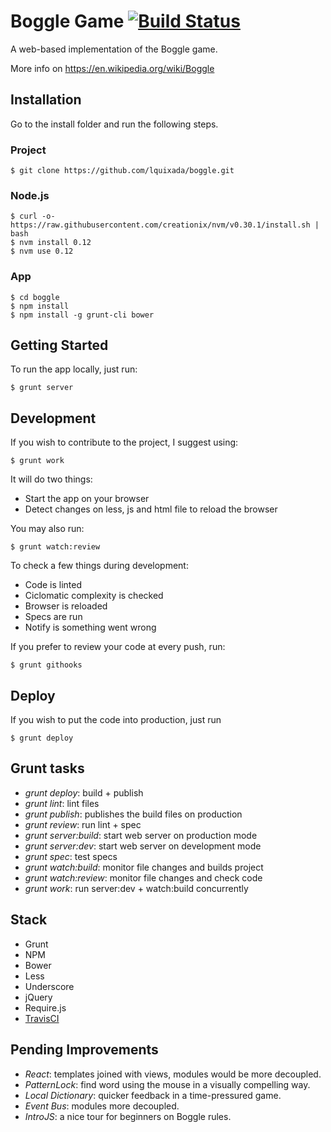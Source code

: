 # Boggle Game [![Build Status](https://travis-ci.org/lquixada/boggle.svg?branch=master)](https://travis-ci.org/lquixada/boggle)

A web-based implementation of the Boggle game.

More info on https://en.wikipedia.org/wiki/Boggle

## Installation

Go to the install folder and run the following steps.

### Project

```
$ git clone https://github.com/lquixada/boggle.git
```

### Node.js

```
$ curl -o- https://raw.githubusercontent.com/creationix/nvm/v0.30.1/install.sh | bash
$ nvm install 0.12
$ nvm use 0.12
```

### App

```
$ cd boggle
$ npm install
$ npm install -g grunt-cli bower
```

## Getting Started

To run the app locally, just run:

```
$ grunt server
```

## Development

If you wish to contribute to the project, I suggest using:

```
$ grunt work
```

It will do two things:
* Start the app on your browser
* Detect changes on less, js and html file to reload the browser

You may also run:

```
$ grunt watch:review
```

To check a few things during development:
* Code is linted
* Ciclomatic complexity is checked
* Browser is reloaded
* Specs are run
* Notify is something went wrong

If you prefer to review your code at every push, run:

```
$ grunt githooks
```


## Deploy

If you wish to put the code into production, just run

```
$ grunt deploy
```

## Grunt tasks

* *grunt deploy*: build + publish
* *grunt lint*: lint files
* *grunt publish*: publishes the build files on production
* *grunt review*: run lint + spec
* *grunt server:build*: start web server on production mode
* *grunt server:dev*: start web server on development mode
* *grunt spec*: test specs
* *grunt watch:build*: monitor file changes and builds project
* *grunt watch:review*: monitor file changes and check code
* *grunt work*: run server:dev + watch:build concurrently


## Stack

* Grunt
* NPM
* Bower
* Less
* Underscore
* jQuery
* Require.js
* [TravisCI](https://travis-ci.org/lquixada/boggle)


## Pending Improvements

* *React*: templates joined with views, modules would be more decoupled.
* *PatternLock*: find word using the mouse in a visually compelling way.
* *Local Dictionary*: quicker feedback in a time-pressured game.
* *Event Bus*: modules more decoupled.
* *IntroJS*: a nice tour for beginners on Boggle rules.
